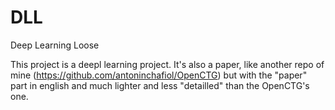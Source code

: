 # DLL
Deep Learning Loose

This project is a deepl learning project. It's also a paper, like another repo of mine (https://github.com/antoninchafiol/OpenCTG) but with the "paper" part in english and much lighter and less "detailled" than the OpenCTG's one.

